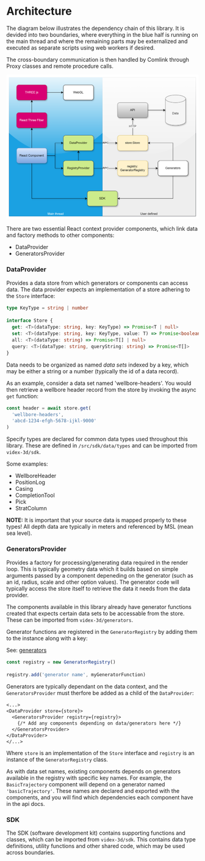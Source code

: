 # Architecture
The diagram below illustrates the dependency chain of this library. It is devided into two boundaries, where everything in the blue half is running on the main thread and where the remaining parts may be externalized and executed as separate scripts using web workers if desired. 

The cross-boundary communication is then handled by Comlink through Proxy classes and remote procedure calls.

![Architecture](architecture.png) 

There are two essential React context provider components, which link data and factory methods to other components:

- DataProvider
- GeneratorsProvider

### DataProvider

Provides a data store from which generators or components can access data. The data provider expects an implementation of a store adhering to the `Store` interface:

```ts
type KeyType = string | number

interface Store {
  get: <T>(dataType: string, key: KeyType) => Promise<T | null>
  set: <T>(dataType: string, key: KeyType, value: T) => Promise<boolean>
  all: <T>(dataType: string) => Promise<T[] | null>
  query: <T>(dataType: string, queryString: string) => Promise<T[]>
}
```

Data needs to be organized as named _data sets_ indexed by a key, which may be either a string or a number (typically the id of a data record).

As an example, consider a data set named 'wellbore-headers'. You would then retrieve a wellbore header record from the store by invoking the async `get` function:

```ts
const header = await store.get(
  'wellbore-headers',
  'abcd-1234-efgh-5678-ijkl-9000'
)
```

Specify types are declared for common data types used throughout this library. These are defined in `/src/sdk/data/types` and can be imported from `videx-3d/sdk`.

Some examples:
- WellboreHeader
- PositionLog
- Casing
- CompletionTool
- Pick
- StratColumn

**NOTE:** It is important that your source data is mapped properly to these types! All depth data are typically in meters and referenced by MSL (mean sea level).

### GeneratorsProvider

Provides a factory for processing/generating data required in the render loop. This is typically geometry data which it builds based on simple arguments passed by a component depeneding on the generator (such as an id, radius, scale and other option values). The generator code will typically access the store itself to retrieve the data it needs from the data provider.

The components available in this library already have generator functions created that expects certain data sets to be accessable from the store. These can be imported from `videx-3d/generators`.

Generator functions are registered in the `GeneratorRegistry` by adding them to the instance along with a key:

See: [generators](generators.md)

```ts
const registry = new GeneratorRegistry()

registry.add('generator name', myGeneratorFunction)
```

Generators are typically dependant on the data context, and the `GeneratorsProvider` must therfore be added as a child of the `DataProvider`:

```tsx
<...>
<DataProvider store={store}>
  <GeneratorsProvider registry={registry}>
    {/* Add any components depending on data/generators here */}
  </GeneratorsProvider>
</DataProvider>
</...>
```

Where `store` is an implementation of the `Store` interface and `registry` is an instance of the `GeneratorRegistry` class.

As with data set names, existing components depends on generators available in the registry with specific key names. For example, the `BasicTrajectory` component will depend on a generator named `'basicTrajectory'`. These names are declared and exported with the components, and you will find which dependencies each component have in the api docs.

### SDK
The SDK (software development kit) contains supporting functions and classes, which can be imported from `videx-3d/sdk`. This contains data type definitions, utility functions and other shared code, which may be used across boundaries. 

